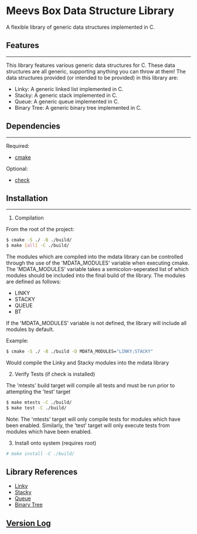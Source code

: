 # Meevs Box Data Structure Library
A flexible library of generic data structures implemented in C.

## Features
---

This library features various generic data structures for C.
These data structures are all generic, supporting anything you can throw at them!
The data structures provided (or intended to be provided) in this library are:

- Linky: A generic linked list implemented in C.
- Stacky: A generic stack implemented in C.
- Queue: A generic queue implemented in C.
- Binary Tree: A generic binary tree implemented in C.

## Dependencies
---

Required:
- [cmake](https://cmake.org/)

Optional:
- [check](https://libcheck.github.io/check/)

## Installation
---

1. Compilation

From the root of the project:
```bash
$ cmake -S ./ -B ./build/
$ make [all] -C ./build/
```

The modules which are compiled into the mdata library can be controlled through the use of the 'MDATA_MODULES' variable when executing cmake. The 'MDATA_MODULES' variable takes a semicolon-seperated list of which modules should be included into the final build of the library. The modules are defined as follows:
* LINKY
* STACKY
* QUEUE
* BT

If the 'MDATA_MODULES' variable is not defined, the library will include all modules by default.

Example:
```bash
$ cmake -S ./ -B ./build -D MDATA_MODULES="LINKY;STACKY"
```
Would compile the Linky and Stacky modules into the mdata library

2. Verify Tests (if check is installed)

The 'mtests' build target will compile all tests and must be run prior to attempting the 'test' target

```bash
$ make mtests -C ./build/
$ make test -C ./build/
```

Note: The 'mtests' target will only compile tests for modules which have been enabled. Similarly, the 'test' target will only execute tests from modules which have been enabled.

3. Install onto system (requires root)
```bash
# make install -C ./build/
```

## Library References
- [Linky](src/main/linky/Linky.md)
- [Stacky](src/main/stacky/Stacky.md)
- [Queue](src/main/queue/Queue.md)
- [Binary Tree](src/main/binaryTree/BinaryTree.md)

## [Version Log](VersionLog.md)

